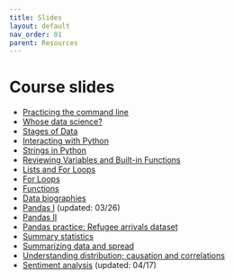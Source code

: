 ```yaml
---
title: Slides
layout: default
nav_order: 01
parent: Resources
---
```


# Course slides

- [Practicing the command line](/assets/pdf/commandline.pdf)
- [Whose data science?](/assets/pdf/0206whosedatascience.pdf)
- [Stages of Data](/assets/pdf/0208stagesofdata.pdf)
- [Interacting with Python](/assets/pdf/0215interactingwithPython.pdf)
- [Strings in Python](/assets/pdf/0220stringsinPython.pdf)
- [Reviewing Variables and Built-in Functions](/assets/pdf/0227ReviewingVariablesandbuiltinFunction.pdf)
- [Lists and For Loops](/assets/pdf/0229Strings_Lists_LoopsinPython.pdf)
- [For Loops](/assets/pdf/0305ForLoops.pdf)
- [Functions](/assets/pdf/0307DefiningFunctions.pdf)
- [Data biographies](/assets/pdf/0314Activity2_databiographies.pdf)
- [Pandas I](/assets/pdf/0319_pandas1.pdf) (updated: 03/26)
- [Pandas II](/assets/pdf/0326_pandas2.pdf)
- [Pandas practice: Refugee arrivals dataset](/assets/pdf/PracticeRefugeeArrivalsdataset.pdf)
- [Summary statistics](/assets/pdf/0404SummarizingData.pdf)
- [Summarizing data and spread](/assets/pdf/0409_SummarizingDataandSpread.pdf)
- [Understanding distribution; causation and correlations](/assets/pdf/0411_Distribution_causality.pdf)
- [Sentiment analysis](/assets/pdf/0416_8_Sentiment_Analysis.pdf) (updated: 04/17)